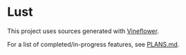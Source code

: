 # Lust

This project uses sources generated with [Vineflower](https://github.com/Vineflower/vineflower).

For a list of completed/in-progress features, see [PLANS.md](https://github.com/sernoo/lust/tree/main/PLANS.md).
